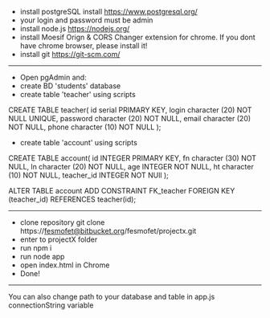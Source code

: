 
* install postgreSQL install https://www.postgresql.org/ 
* your login and password must be admin
* install node.js https://nodejs.org/
* install Moesif Orign & CORS Changer extension for chrome. If you dont have chrome browser, please install it!
* install git https://git-scm.com/
--- 

* Open pgAdmin and:
* create BD 'students' database
* create table 'teacher' using scripts

CREATE TABLE teacher(
id serial PRIMARY KEY,
login character (20) NOT NULL UNIQUE,
password character (20) NOT NULL,
email character (20) NOT NULL,
phone character (10) NOT NULL
);

* create table 'account' using scripts

CREATE TABLE account(
id INTEGER PRIMARY KEY,
fn character (30) NOT NULL,
ln character (20) NOT NULL,
age INTEGER  NOT NULL,
ht character (10) NOT NULL,
teacher_id INTEGER NOT NUll
);

ALTER TABLE account
ADD CONSTRAINT FK_teacher
FOREIGN KEY (teacher_id) REFERENCES teacher(id);

---

* clone repository git clone https://fesmofet@bitbucket.org/fesmofet/projectx.git
* enter to projectX folder
* run npm i
* run node app
* open index.html in Chrome
* Done!
---
You can also change path to your database and table in app.js connectionString variable


